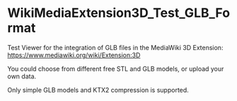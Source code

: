 # WikiMediaExtension3D_Test_GLB_Format
Test Viewer for the integration of GLB files in the MediaWiki 3D Extension: https://www.mediawiki.org/wiki/Extension:3D

You could choose from different free STL and GLB models, or upload your own data.

Only simple GLB models and KTX2 compression is supported.



